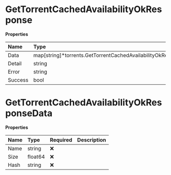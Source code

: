 # GetTorrentCachedAvailabilityOkResponse

**Properties**

| Name    | Type                                                             | Required | Description |
| :------ | :--------------------------------------------------------------- | :------- | :---------- |
| Data    | map[string]\*torrents.GetTorrentCachedAvailabilityOkResponseData | ❌       |             |
| Detail  | string                                                           | ❌       |             |
| Error   | string                                                           | ❌       |             |
| Success | bool                                                             | ❌       |             |

# GetTorrentCachedAvailabilityOkResponseData

**Properties**

| Name | Type    | Required | Description |
| :--- | :------ | :------- | :---------- |
| Name | string  | ❌       |             |
| Size | float64 | ❌       |             |
| Hash | string  | ❌       |             |
